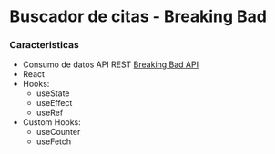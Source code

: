 # Buscador de citas - Breaking Bad

###  Caracteristicas

 + Consumo de datos API REST [Breaking Bad API](https://www.breakingbadapi.com)
 + React
 + Hooks:
   + useState
   + useEffect
   + useRef
 + Custom Hooks:
   + useCounter
   + useFetch
